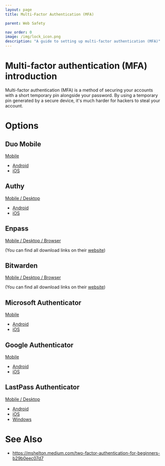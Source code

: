 ```yaml
---
layout: page
title: Multi-Factor Authentication (MFA)

parent: Web Safety

nav_order: 0
image: /img/lock_icon.png
description: "A guide to setting up multi-factor authentication (MFA)"
---
```


# Multi-factor authentication (MFA) introduction
Multi-factor authentication (MFA) is a method of securing your accounts with a short temporary pin alongside your password. By using a temporary pin generated by a secure device, it's much harder for hackers to steal your account.

# Options
## Duo Mobile
[Mobile](https://duo.com/product/multi-factor-authentication-mfa/duo-mobile-app)
 - [Android](https://play.google.com/store/apps/details?id=com.duosecurity.duomobile)
 - [iOS](https://apps.apple.com/us/app/duo-mobile/id422663827)

## Authy
[Mobile / Desktop](https://authy.com/download/)
 - [Android](https://play.google.com/store/apps/details?id=com.authy.authy)
 - [iOS](https://apps.apple.com/us/app/authy/id494168017)

## Enpass
[Mobile / Desktop / Browser](https://www.enpass.io/downloads/)

(You can find all download links on their [website](https://www.enpass.io/downloads/))

## Bitwarden
[Mobile / Desktop / Browser](https://bitwarden.com/download/)

(You can find all download links on their [website](https://bitwarden.com/download/))

## Microsoft Authenticator
[Mobile](https://www.microsoft.com/en-us/security/mobile-authenticator-app)
 - [Android](https://play.google.com/store/apps/details?id=com.azure.authenticator)
 - [iOS](https://apps.apple.com/us/app/microsoft-authenticator/id983156458)

## Google Authenticator
[Mobile](https://support.google.com/accounts/answer/1066447)
 - [Android](https://play.google.com/store/apps/details?id=com.google.android.apps.authenticator2)
 - [iOS](https://apps.apple.com/us/app/google-authenticator/id388497605)

## LastPass Authenticator
[Mobile / Desktop](https://lastpass.com/auth/)
 - [Android](https://play.google.com/store/apps/details?id=com.lastpass.authenticator)
 - [iOS](https://apps.apple.com/us/app/lastpass-authenticator/id1079110004)
 - [Windows](https://www.microsoft.com/en-us/p/lastpass-authenticator/9nblggh5l9d7)

# See Also
 - <https://mshelton.medium.com/two-factor-authentication-for-beginners-b29b0eec07d7>
